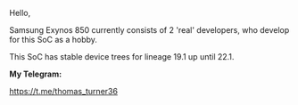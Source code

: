 Hello,

Samsung Exynos 850 currently consists of 2 'real'
developers, who develop for this SoC as a hobby.

This SoC has stable device trees for lineage 19.1 up
until 22.1.

**My Telegram:**

https://t.me/thomas_turner36
